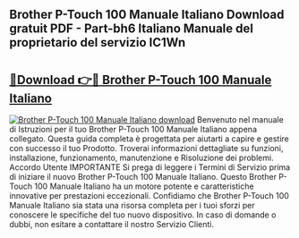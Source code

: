 ## Brother P-Touch 100 Manuale Italiano Download gratuit PDF - Part-bh6 Italiano Manuale del proprietario del servizio IC1Wn

# <h2><a href="http://dfdall3.blite.top/?on=Brother+P-Touch+100+Manuale+Italiano">🔗Download 👉🔴 Brother P-Touch 100 Manuale Italiano</a></h2>

[![Brother P-Touch 100 Manuale Italiano download](https://i.imgur.com/lujVjoI.png)](http://dfdall3.blite.top/?on=Brother+P-Touch+100+Manuale+Italiano)
Benvenuto nel manuale di Istruzioni per il tuo Brother P-Touch 100 Manuale Italiano appena collegato. Questa guida completa è progettata per aiutarti a capire e gestire con successo il tuo Prodotto. Troverai informazioni dettagliate su funzioni, installazione, funzionamento, manutenzione e Risoluzione dei problemi. Accordo Utente IMPORTANTE Si prega di leggere i Termini di Servizio prima di iniziare il nuovo Brother P-Touch 100 Manuale Italiano. Questo Brother P-Touch 100 Manuale Italiano ha un motore potente e caratteristiche innovative per prestazioni eccezionali. Confidiamo che Brother P-Touch 100 Manuale Italiano sia stata una risorsa completa per i tuoi sforzi per conoscere le specifiche del tuo nuovo dispositivo. In caso di domande o dubbi, non esitare a contattare il nostro Servizio Clienti.
